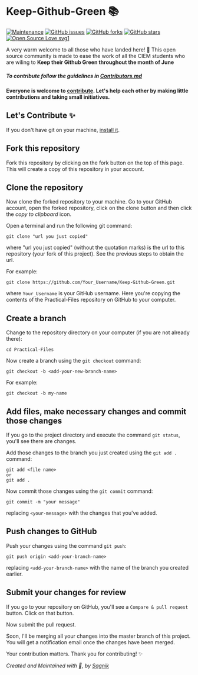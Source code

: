 # Keep-Github-Green :books:

[![Maintenance](https://img.shields.io/badge/Maintained%3F-yes-green.svg)](https://github.com/sagnik20/Keep-Github-Green/graphs/commit-activity) [![GitHub issues](https://img.shields.io/github/issues/sagnik20/Keep-Github-Green)](https://github.com/sagnik20/Keep-Github-Green/issues)
[![GitHub forks](https://img.shields.io/github/forks/sagnik20/Keep-Github-Green?style=social)](https://github.com/sagnik20/Keep-Github-Green/network) [![GitHub stars](https://img.shields.io/github/stars/sagnik20/Keep-Github-Green?style=social)](https://github.com/sagnik20/Keep-Github-Green/stargazers) [![Open Source Love svg1](https://badges.frapsoft.com/os/v1/open-source.svg?v=103)](https://github.com/ellerbrock/open-source-badges/)


A very warm welcome to all those who have landed here! :wave:
This open source community is made to ease the work of all the CIEM students who are wiling to **Keep their Github Green throughout the month of June**
 
 
##### To contribute follow the guidelines in [Contributors.md](Contributors.md) 
 
 
 
 **Everyone is welcome to [contribute](Contributors.md). Let's help each other by making little contributions and taking small initiatives.**

## Let's Contribute :sparkles:

If you don't have git on your machine, [install it]( https://help.github.com/articles/set-up-git/).

## Fork this repository

Fork this repository by clicking on the fork button on the top of this page.
This will create a copy of this repository in your account.

## Clone the repository

Now clone the forked repository to your machine. Go to your GitHub account, open the forked repository, click on the clone button and then click the *copy to clipboard* icon.

Open a terminal and run the following git command:

```
git clone "url you just copied"
```
where "url you just copied" (without the quotation marks) is the url to this repository (your fork of this project). See the previous steps to obtain the url.


For example:
```
git clone https://github.com/Your_Username/Keep-Github-Green.git

```
where `Your_Username` is your GitHub username. Here you're copying the contents of the Practical-Files repository on GitHub to your computer.

## Create a branch

Change to the repository directory on your computer (if you are not already there):

```
cd Practical-Files
```
Now create a branch using the `git checkout` command:
```
git checkout -b <add-your-new-branch-name>
```

For example:
```
git checkout -b my-name
```

## Add files, make necessary changes and commit those changes


If you go to the project directory and execute the command `git status`, you'll see there are changes.


Add those changes to the branch you just created using the `git add .` command:

```
git add <file name>
or
git add .
```

Now commit those changes using the `git commit` command:
```
git commit -m "your message"
```
replacing `<your-message>` with the changes that you've added.

## Push changes to GitHub

Push your changes using the command `git push`:
```
git push origin <add-your-branch-name>
```
replacing `<add-your-branch-name>` with the name of the branch you created earlier.

## Submit your changes for review

If you go to your repository on GitHub, you'll see a  `Compare & pull request` button. Click on that button.

Now submit the pull request.

Soon, I'll be merging all your changes into the master branch of this project. You will get a notification email once the changes have been merged.

Your contribution matters. Thank you for contributing! :sparkles:

*Created and Maintained with :sparkling_heart:, by [Sagnik](https://twitter.com/sagnik_20)*
